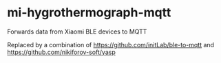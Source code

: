 # mi-hygrothermograph-mqtt
Forwards data from Xiaomi BLE devices to MQTT

Replaced by a combination of https://github.com/initLab/ble-to-mqtt and https://github.com/nikiforov-soft/yasp
